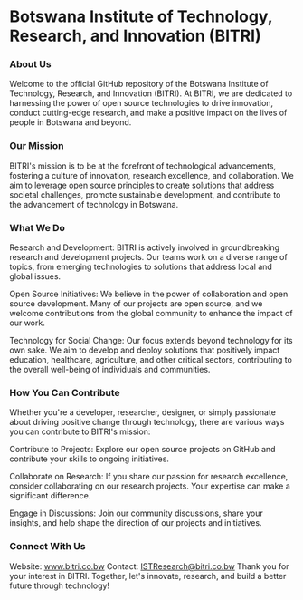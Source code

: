 # Botswana Institute of Technology, Research, and Innovation (BITRI)

### About Us
Welcome to the official GitHub repository of the Botswana Institute of Technology, Research, and Innovation (BITRI). At BITRI, we are dedicated to harnessing the power of open source technologies to drive innovation, conduct cutting-edge research, and make a positive impact on the lives of people in Botswana and beyond.

### Our Mission
BITRI's mission is to be at the forefront of technological advancements, fostering a culture of innovation, research excellence, and collaboration. We aim to leverage open source principles to create solutions that address societal challenges, promote sustainable development, and contribute to the advancement of technology in Botswana.

### What We Do
Research and Development: BITRI is actively involved in groundbreaking research and development projects. Our teams work on a diverse range of topics, from emerging technologies to solutions that address local and global issues.

Open Source Initiatives: We believe in the power of collaboration and open source development. Many of our projects are open source, and we welcome contributions from the global community to enhance the impact of our work.

Technology for Social Change: Our focus extends beyond technology for its own sake. We aim to develop and deploy solutions that positively impact education, healthcare, agriculture, and other critical sectors, contributing to the overall well-being of individuals and communities.

### How You Can Contribute
Whether you're a developer, researcher, designer, or simply passionate about driving positive change through technology, there are various ways you can contribute to BITRI's mission:

Contribute to Projects: Explore our open source projects on GitHub and contribute your skills to ongoing initiatives.

Collaborate on Research: If you share our passion for research excellence, consider collaborating on our research projects. Your expertise can make a significant difference.

Engage in Discussions: Join our community discussions, share your insights, and help shape the direction of our projects and initiatives.

### Connect With Us
Website: www.bitri.co.bw
Contact: ISTResearch@bitri.co.bw
Thank you for your interest in BITRI. Together, let's innovate, research, and build a better future through technology!
